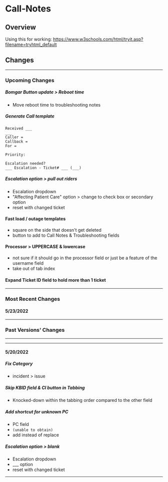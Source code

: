 # Call-Notes
## Overview
Using this for working: https://www.w3schools.com/html/tryit.asp?filename=tryhtml_default

## Changes
---
### Upcoming Changes

##### Bomgar Button update > Reboot time
 - Move reboot time to troubleshooting notes

##### Generate Call template
```
Received ___
___
Caller = 
Callback = 
For = 

Priority:

Escalation needed?
___ Escalation - Ticket# ___ (___)
```

##### Escalation option > pull out riders
 - Escalation dropdown
 - "Affecting Patient Care" option > change to check box or secondary option
 - reset with changed ticket

#### Fast load / outage templates
 - square on the side that doesn't get deleted
 - button to add to Call Notes & Troubleshooting fields

#### Processor > UPPERCASE & lowercase
 - not sure if it should go in the processor field or just be a feature of the username field
 - take out of tab index

#### Expand Ticket ID field to hold more than 1 ticket

---

### Most Recent Changes
#### 5/23/2022

---
### Past Versions' Changes
---
---
#### 5/20/2022

##### Fix Category
 - incident > issue

##### Skip KBID field & CI button in Tabbing
 - Knocked-down within the tabbing order compared to the other field

##### Add shortcut for unknown PC
 - PC field
 - `(unable to obtain)`
 - add instead of replace

##### Escalation option > blank
 - Escalation dropdown
 - ___ option
 - reset with changed ticket

---
